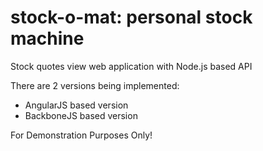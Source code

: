 stock-o-mat: personal stock machine
===========
Stock quotes view web application with Node.js based API

There are 2 versions being implemented:
- AngularJS based version
- BackboneJS based version

For Demonstration Purposes Only!